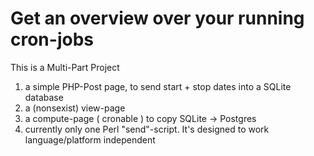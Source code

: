 # Get an overview over your running cron-jobs #
This is a Multi-Part Project

  1. a simple PHP-Post page, to send start + stop dates into a SQLite database
  1. a (nonsexist) view-page
  1. a compute-page ( cronable ) to copy SQLite -> Postgres
  1. currently only one Perl "send"-script. It's designed to work language/platform independent
